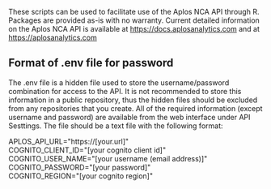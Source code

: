 These scripts can be used to facilitate use of the Aplos NCA API through R.
Packages are provided as-is with no warranty.
Current detailed information on the Aplos NCA API is available at https://docs.aplosanalytics.com and at https://aplosanalytics.com

## Format of .env file for password
The .env file is a hidden file used to store the username/password combination for access to the API. It is not recommended to store this information in a public repository, thus the hidden files should be excluded from any repositories that you create. All of the required information (except username and password) are available from the web interface under API Sesttings. The file should be a text file with the following format:

APLOS_API_URL="https://[your.url]"  
COGNITO_CLIENT_ID="[your cognito client id]"  
COGNITO_USER_NAME="[your username (email address)]"  
COGNITO_PASSWORD="[your password]"  
COGNITO_REGION="[your cognito region]"  


